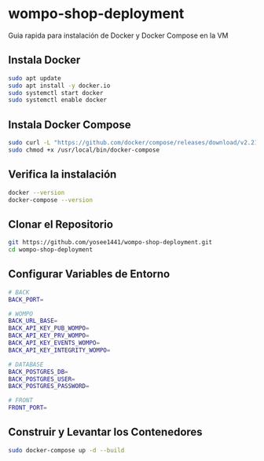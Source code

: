# wompo-shop-deployment
Guia rapida para instalación de Docker y Docker Compose en la VM

## Instala Docker
```bash
sudo apt update
sudo apt install -y docker.io
sudo systemctl start docker
sudo systemctl enable docker
```

## Instala Docker Compose
```bash
sudo curl -L "https://github.com/docker/compose/releases/download/v2.21.0/docker-compose-$(uname -s)-$(uname -m)" -o /usr/local/bin/docker-compose
sudo chmod +x /usr/local/bin/docker-compose
```

## Verifica la instalación
```bash
docker --version
docker-compose --version
```

## Clonar el Repositorio
```bash
git https://github.com/yosee1441/wompo-shop-deployment.git
cd wompo-shop-deployment
```

## Configurar Variables de Entorno
```bash
# BACK
BACK_PORT=

# WOMPO
BACK_URL_BASE=
BACK_API_KEY_PUB_WOMPO=
BACK_API_KEY_PRV_WOMPO=
BACK_API_KEY_EVENTS_WOMPO=
BACK_API_KEY_INTEGRITY_WOMPO=

# DATABASE
BACK_POSTGRES_DB=
BACK_POSTGRES_USER=
BACK_POSTGRES_PASSWORD=

# FRONT
FRONT_PORT=
```

## Construir y Levantar los Contenedores
```bash
sudo docker-compose up -d --build
```
